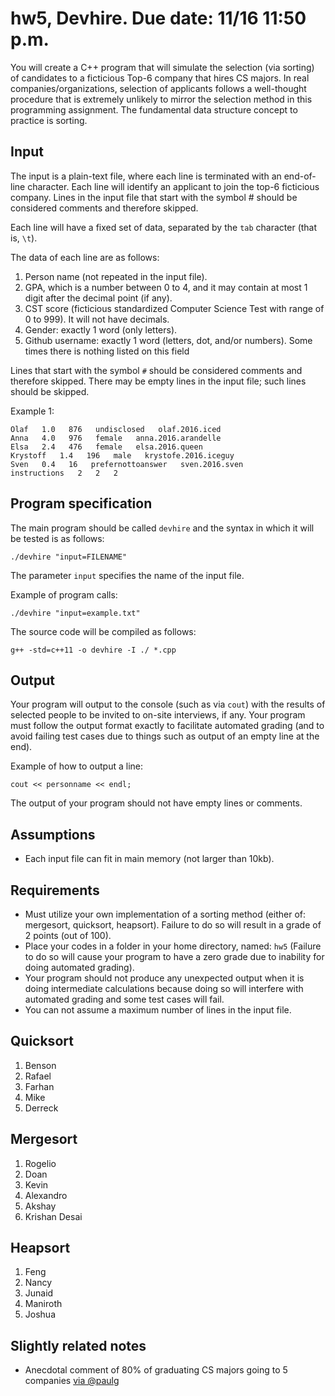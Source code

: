 # hw5, Devhire. Due date: 11/16 11:50 p.m.

You will create a C++ program that will simulate the selection (via sorting) of candidates to a ficticious Top-6 company that hires CS majors.
In real companies/organizations, selection of applicants follows a well-thought procedure that is extremely unlikely to mirror the selection method in this programming assignment.
The fundamental data structure concept to practice is sorting.

## Input

The input is a plain-text file, where each line is terminated with an end-of-line character.
Each line will identify an applicant to join the top-6 ficticious company.
Lines in the input file that start with the symbol # should be considered comments and therefore skipped.

Each line will have a fixed set of data, separated by the `tab` character (that is, `\t`).

The data of each line are as follows:

  1. Person name (not repeated in the input file).
  1. GPA, which is a number between 0 to 4, and it may contain at most 1 digit after the decimal point (if any).
  1. CST score (ficticious standardized Computer Science Test with range of 0 to 999). It will not have decimals.
  1. Gender: exactly 1 word (only letters).
  1. Github username: exactly 1 word (letters, dot, and/or numbers). Some times there is nothing listed on this field

Lines that start with the symbol `#` should be considered comments and therefore skipped. There may be empty lines in the input file; such lines should be skipped.

Example 1:

    Olaf   1.0   876   undisclosed   olaf.2016.iced
    Anna   4.0   976   female   anna.2016.arandelle
    Elsa   2.4   476   female   elsa.2016.queen
    Krystoff   1.4   196   male   krystofe.2016.iceguy
    Sven   0.4   16   prefernottoanswer   sven.2016.sven
    instructions   2   2   2

## Program specification

The main program should be called `devhire` and the syntax in which it will be tested is as follows:

`./devhire "input=FILENAME"`

The parameter `input` specifies the name of the input file.

Example of program calls:

`./devhire "input=example.txt"`

The source code will be compiled as follows:

`g++ -std=c++11 -o devhire -I ./ *.cpp`

## Output

Your program will output to the console (such as via `cout`) with the results of selected people to be invited to on-site interviews, if any.
Your program must follow the output format exactly to facilitate automated grading (and to avoid failing test cases due to things such as output of an empty line at the end).

Example of how to output a line:

`cout << personname << endl;`

The output of your program should not have empty lines or comments.

## Assumptions

* Each input file can fit in main memory (not larger than 10kb).

## Requirements

* Must utilize your own implementation of a sorting method (either of: mergesort, quicksort, heapsort). Failure to do so will result in a grade of 2 points (out of 100).
* Place your codes in a folder in your home directory, named: `hw5` (Failure to do so will cause your program to have a zero grade due to inability for doing automated grading).
* Your program should not produce any unexpected output when it is doing intermediate calculations because doing so will interfere with automated grading and some test cases will fail.
* You can not assume a maximum number of lines in the input file.

## Quicksort

1. Benson
1. Rafael
1. Farhan
1. Mike
1. Derreck

## Mergesort

1. Rogelio
1. Doan
1. Kevin
1. Alexandro
1. Akshay
1. Krishan Desai

## Heapsort

1. Feng
1. Nancy
1. Junaid
1. Maniroth
1. Joshua

## Slightly related notes

  * Anecdotal comment of 80% of graduating CS majors going to 5 companies [via @paulg](https://twitter.com/paulg/status/740027492665331712)
